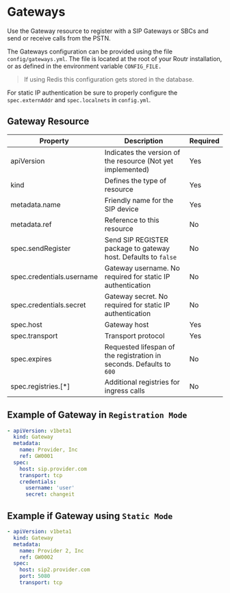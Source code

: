 # Gateways

Use the Gateway resource to register with a SIP Gateways or SBCs and send or receive calls from the PSTN.

The Gateways configuration can be provided using the file `config/gateways.yml`. The file is located at the root of your Routr installation, or as defined in the environment variable `CONFIG_FILE.`

> If using Redis this configuration gets stored in the database.

For static IP authentication be sure to properly configure the `spec.externAddr` and `spec.localnets` in `config.yml`.

## Gateway Resource

| Property                  | Description                                                          | Required |
|---------------------------|----------------------------------------------------------------------|----------|
| apiVersion                | Indicates the version of the resource (Not yet implemented)          | Yes      |
| kind                      | Defines the type of resource                                         | Yes      |
| metadata.name             | Friendly name for the SIP device                                     | Yes      |
| metadata.ref              | Reference to this resource                                           | No       |
| spec.sendRegister         | Send SIP REGISTER package to gateway host. Defaults to `false`       | No       |
| spec.credentials.username | Gateway username. No required for static IP authentication           | No       |
| spec.credentials.secret   | Gateway secret. No required for static IP authentication             | No       |
| spec.host                 | Gateway host                                                         | Yes      |
| spec.transport            | Transport protocol                                                   | Yes      |
| spec.expires              | Requested lifespan of the registration in seconds. Defaults to `600` | No       |
| spec.registries.[*]       | Additional registries for ingress calls                              | No       |

## Example of Gateway in `Registration Mode`

```yaml
- apiVersion: v1beta1
  kind: Gateway
  metadata:
    name: Provider, Inc
    ref: GW0001
  spec:
    host: sip.provider.com
    transport: tcp
    credentials:
      username: 'user'
      secret: changeit
```

## Example if Gateway using `Static Mode`

```yaml
- apiVersion: v1beta1
  kind: Gateway
  metadata:
    name: Provider 2, Inc
    ref: GW0002
  spec:
    host: sip2.provider.com
    port: 5080
    transport: tcp
```
